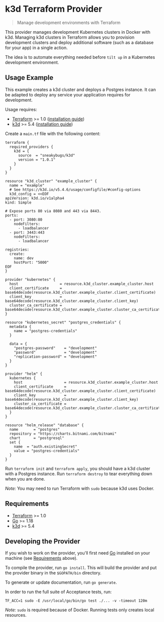 # k3d Terraform Provider

> Manage development environments with Terraform

This provider manages development Kubernetes clusters in Docker with k3d.
Managing k3d clusters in Terraform allows you to provision development clusters
and deploy additional software (such as a database for your app) in a single action.

The idea is to automate everything needed before `tilt up` in a Kubernetes
development environment.

## Usage Example

This example creates a k3d cluster and deploys a Postgres instance.
It can be adapted to deploy any service your application requires for development.

Usage requires:
- [Terraform](https://www.terraform.io/downloads.html) >= 1.0 ([installation guide](https://developer.hashicorp.com/terraform/tutorials/aws-get-started/install-cli#install-terraform))
- [k3d](https://k3d.io/v5.4.6/) >= 5.4 ([installation guide](https://k3d.io/v5.4.6/#installation))

Create a `main.tf` file with the following content:

```hcl
terraform {
  required_providers {
    k3d = {
      source  = "sneakybugs/k3d"
      version = "1.0.1"
    }
  }
}

resource "k3d_cluster" "example_cluster" {
  name = "example"
  # See https://k3d.io/v5.4.6/usage/configfile/#config-options
  k3d_config = <<EOF
apiVersion: k3d.io/v1alpha4
kind: Simple

# Expose ports 80 via 8080 and 443 via 8443.
ports:
  - port: 3080:80
    nodeFilters:
      - loadbalancer
  - port: 3443:443
    nodeFilters:
      - loadbalancer

registries:
  create:
    name: dev
    hostPort: "5000"
EOF
}

provider "kubernetes" {
  host                   = resource.k3d_cluster.example_cluster.host
  client_certificate     = base64decode(resource.k3d_cluster.example_cluster.client_certificate)
  client_key             = base64decode(resource.k3d_cluster.example_cluster.client_key)
  cluster_ca_certificate = base64decode(resource.k3d_cluster.example_cluster.cluster_ca_certificate)
}

resource "kubernetes_secret" "postgres_credentials" {
  metadata {
    name = "postgres-credentials"
  }

  data = {
    "postgres-password"    = "development"
    "password"             = "development"
    "replication-password" = "development"
  }
}

provider "helm" {
  kubernetes {
    host                   = resource.k3d_cluster.example_cluster.host
    client_certificate     = base64decode(resource.k3d_cluster.example_cluster.client_certificate)
    client_key             = base64decode(resource.k3d_cluster.example_cluster.client_key)
    cluster_ca_certificate = base64decode(resource.k3d_cluster.example_cluster.cluster_ca_certificate)
  }
}

resource "helm_release" "database" {
  name       = "postgres"
  repository = "https://charts.bitnami.com/bitnami"
  chart      = "postgresql"
  set {
    name  = "auth.existingSecret"
    value = "postgres-credentials"
  }
}
```

Run `terraform init` and `terraform apply`, you should have a k3d cluster with a Postgres instance.
Run `terraform destroy` to tear everything down when you are done.

*Note:* You may need to run Terraform with `sudo` because k3d uses Docker.

## Requirements

- [Terraform](https://www.terraform.io/downloads.html) >= 1.0
- [Go](https://golang.org/doc/install) >= 1.18
- [k3d](https://k3d.io/v5.4.6/) >= 5.4

## Developing the Provider

If you wish to work on the provider, you'll first need [Go](http://www.golang.org) installed on your machine (see [Requirements](#requirements) above).

To compile the provider, run `go install`. This will build the provider and put the provider binary in the `$GOPATH/bin` directory.

To generate or update documentation, run `go generate`.

In order to run the full suite of Acceptance tests, run:

```
TF_ACC=1 sudo -E /usr/local/go/bin/go test ./... -v -timeout 120m
```

*Note:* `sudo` is required because of Docker. Running tests only creates local resources.
